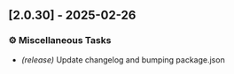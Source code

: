 ## [2.0.30] - 2025-02-26

### ⚙️ Miscellaneous Tasks

- *(release)* Update changelog and bumping package.json

<!-- generated by git-cliff -->
